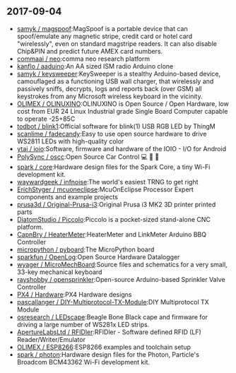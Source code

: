 ## 2017-09-04

* [samyk / magspoof](https://github.com/samyk/magspoof):MagSpoof is a portable device that can spoof/emulate any magnetic stripe, credit card or hotel card "wirelessly", even on standard magstripe readers. It can also disable Chip&PIN and predict future AMEX card numbers.
* [commaai / neo](https://github.com/commaai/neo):comma neo research platform
* [kanflo / aaduino](https://github.com/kanflo/aaduino):An AA sized ISM radio Arduino clone
* [samyk / keysweeper](https://github.com/samyk/keysweeper):KeySweeper is a stealthy Arduino-based device, camouflaged as a functioning USB wall charger, that wirelessly and passively sniffs, decrypts, logs and reports back (over GSM) all keystrokes from any Microsoft wireless keyboard in the vicinity.
* [OLIMEX / OLINUXINO](https://github.com/OLIMEX/OLINUXINO):OLINUXINO is Open Source / Open Hardware, low cost from EUR 24 Linux Industrial grade Single Board Computer capable to operate -25+85C
* [todbot / blink1](https://github.com/todbot/blink1):Official software for blink(1) USB RGB LED by ThingM
* [scanlime / fadecandy](https://github.com/scanlime/fadecandy):Easy to use open source hardware to drive WS2811 LEDs with high-quality color
* [ytai / ioio](https://github.com/ytai/ioio):Software, firmware and hardware of the IOIO - I/O for Android
* [PolySync / oscc](https://github.com/PolySync/oscc):Open Source Car Control 💻 🚗 🙌
* [spark / core](https://github.com/spark/core):Hardware design files for the Spark Core, a tiny Wi-Fi development kit.
* [waywardgeek / infnoise](https://github.com/waywardgeek/infnoise):The world's easiest TRNG to get right
* [ErichStyger / mcuoneclipse](https://github.com/ErichStyger/mcuoneclipse):McuOnEclipse Processor Expert components and example projects
* [prusa3d / Original-Prusa-i3](https://github.com/prusa3d/Original-Prusa-i3):Original Prusa i3 MK2 3D printer printed parts
* [DiatomStudio / Piccolo](https://github.com/DiatomStudio/Piccolo):Piccolo is a pocket-sized stand-alone CNC platform.
* [CapnBry / HeaterMeter](https://github.com/CapnBry/HeaterMeter):HeaterMeter and LinkMeter Arduino BBQ Controller
* [micropython / pyboard](https://github.com/micropython/pyboard):The MicroPython board
* [sparkfun / OpenLog](https://github.com/sparkfun/OpenLog):Open Source Hardware Datalogger
* [wyager / MicroMechBoard](https://github.com/wyager/MicroMechBoard):Source files and schematics for a very small, 33-key mechanical keyboard
* [rayshobby / opensprinkler](https://github.com/rayshobby/opensprinkler):Open-source Arduino-based Sprinkler Valve Controller
* [PX4 / Hardware](https://github.com/PX4/Hardware):PX4 Hardware designs
* [pascallanger / DIY-Multiprotocol-TX-Module](https://github.com/pascallanger/DIY-Multiprotocol-TX-Module):DIY Multiprotocol TX Module
* [osresearch / LEDscape](https://github.com/osresearch/LEDscape):Beagle Bone Black cape and firmware for driving a large number of WS281x LED strips.
* [ApertureLabsLtd / RFIDler](https://github.com/ApertureLabsLtd/RFIDler):RFIDler - Software defined RFID (LF) Reader/Writer/Emulator
* [OLIMEX / ESP8266](https://github.com/OLIMEX/ESP8266):ESP8266 examples and toolchain setup
* [spark / photon](https://github.com/spark/photon):Hardware design files for the Photon, Particle's Broadcom BCM43362 Wi-Fi development kit.
